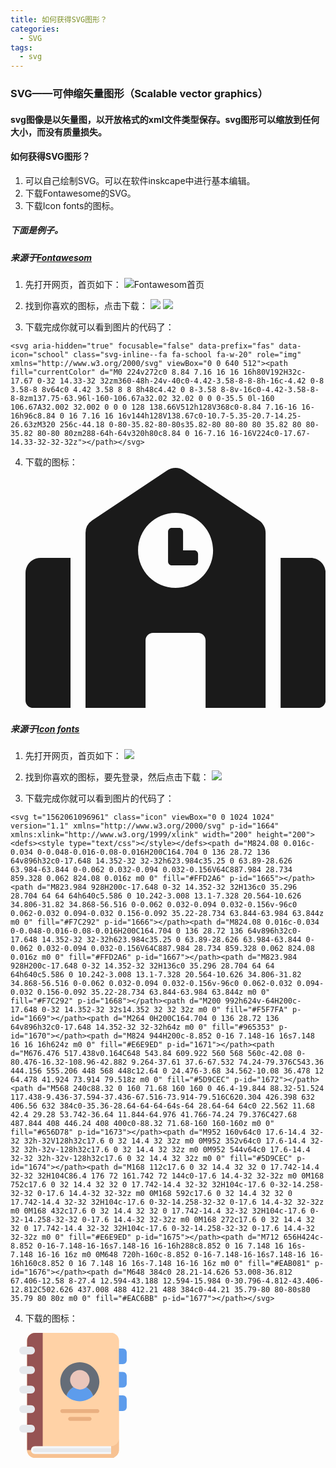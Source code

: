 ```yaml
---
title: 如何获得SVG图形？
categories: 
  - SVG
tags:
  - svg
---
```


### SVG——可伸缩矢量图形（Scalable vector graphics）

#### svg图像是以矢量图，以开放格式的xml文件类型保存。svg图形可以缩放到任何大小，而没有质量损失。

#### 如何获得SVG图形？
1. 可以自己绘制SVG。可以在软件inskcape中进行基本编辑。
2. 下载Fontawesome的SVG。
3. 下载Icon fonts的图标。

##### 下面是例子。
##### 来源于[Fontawesom](https://fontawesome.com)
1. 先打开网页，首页如下：
![Fontawesom首页](https://gitee.com/Xhewen/xiaohewen/raw/gh-pages/assets/images/Fontawesom%E9%A6%96%E9%A1%B5%E5%9B%BE.png)

2. 找到你喜欢的图标，点击下载：
![](https://gitee.com/Xhewen/xiaohewen/raw/gh-pages/assets/images/Fontawesom%E5%9B%BE%E6%A0%87%E4%B8%8B%E8%BD%BD%E9%A1%B5%E9%9D%A21.png)
![](https://gitee.com/Xhewen/xiaohewen/raw/gh-pages/assets/images/Fontawesom%E5%9B%BE%E6%A0%87%E4%B8%8B%E8%BD%BD%E9%A1%B5%E9%9D%A22.png)

3. 下载完成你就可以看到图片的代码了：
```
<svg aria-hidden="true" focusable="false" data-prefix="fas" data-icon="school" class="svg-inline--fa fa-school fa-w-20" role="img" xmlns="http://www.w3.org/2000/svg" viewBox="0 0 640 512"><path fill="currentColor" d="M0 224v272c0 8.84 7.16 16 16 16h80V192H32c-17.67 0-32 14.33-32 32zm360-48h-24v-40c0-4.42-3.58-8-8-8h-16c-4.42 0-8 3.58-8 8v64c0 4.42 3.58 8 8 8h48c4.42 0 8-3.58 8-8v-16c0-4.42-3.58-8-8-8zm137.75-63.96l-160-106.67a32.02 32.02 0 0 0-35.5 0l-160 106.67A32.002 32.002 0 0 0 128 138.66V512h128V368c0-8.84 7.16-16 16-16h96c8.84 0 16 7.16 16 16v144h128V138.67c0-10.7-5.35-20.7-14.25-26.63zM320 256c-44.18 0-80-35.82-80-80s35.82-80 80-80 80 35.82 80 80-35.82 80-80 80zm288-64h-64v320h80c8.84 0 16-7.16 16-16V224c0-17.67-14.33-32-32-32z"></path></svg>
```

4. 下载的图标：
<svg aria-hidden="true" focusable="false" data-prefix="fas" data-icon="school" class="svg-inline--fa fa-school fa-w-20" role="img" xmlns="http://www.w3.org/2000/svg" viewBox="0 0 640 512"><path fill="currentColor" d="M0 224v272c0 8.84 7.16 16 16 16h80V192H32c-17.67 0-32 14.33-32 32zm360-48h-24v-40c0-4.42-3.58-8-8-8h-16c-4.42 0-8 3.58-8 8v64c0 4.42 3.58 8 8 8h48c4.42 0 8-3.58 8-8v-16c0-4.42-3.58-8-8-8zm137.75-63.96l-160-106.67a32.02 32.02 0 0 0-35.5 0l-160 106.67A32.002 32.002 0 0 0 128 138.66V512h128V368c0-8.84 7.16-16 16-16h96c8.84 0 16 7.16 16 16v144h128V138.67c0-10.7-5.35-20.7-14.25-26.63zM320 256c-44.18 0-80-35.82-80-80s35.82-80 80-80 80 35.82 80 80-35.82 80-80 80zm288-64h-64v320h80c8.84 0 16-7.16 16-16V224c0-17.67-14.33-32-32-32z"></path></svg>


##### 来源于[Icon fonts](https://www.iconfont.cn/)
1. 先打开网页，首页如下：
![](https://gitee.com/Xhewen/xiaohewen/raw/gh-pages/assets/images/Iconfonts%E9%A6%96%E9%A1%B5%E5%9B%BE.png)

2. 找到你喜欢的图标，要先登录，然后点击下载：
![](https://gitee.com/Xhewen/xiaohewen/raw/gh-pages/assets/images/Iconfonts%E5%9B%BE%E6%A0%87%E4%B8%8B%E8%BD%BD%E9%A1%B5%E9%9D%A2.png)

3. 下载完成你就可以看到图片的代码了：
```
<svg t="1562061096961" class="icon" viewBox="0 0 1024 1024" version="1.1" xmlns="http://www.w3.org/2000/svg" p-id="1664" xmlns:xlink="http://www.w3.org/1999/xlink" width="200" height="200"><defs><style type="text/css"></style></defs><path d="M824.08 0.016c-0.034 0-0.048-0.016-0.08-0.016H200C164.704 0 136 28.72 136 64v896h32c0-17.648 14.352-32 32-32h623.984c35.25 0 63.89-28.626 63.984-63.844 0-0.062 0.032-0.094 0.032-0.156V64C887.984 28.734 859.328 0.062 824.08 0.016z m0 0" fill="#FFD2A6" p-id="1665"></path><path d="M823.984 928H200c-17.648 0-32 14.352-32 32H136c0 35.296 28.704 64 64 64h640c5.586 0 10.242-3.008 13.1-7.328 20.564-10.626 34.806-31.82 34.868-56.516 0-0.062 0.032-0.094 0.032-0.156v-96c0 0.062-0.032 0.094-0.032 0.156-0.092 35.22-28.734 63.844-63.984 63.844z m0 0" fill="#F7C292" p-id="1666"></path><path d="M824.08 0.016c-0.034 0-0.048-0.016-0.08-0.016H200C164.704 0 136 28.72 136 64v896h32c0-17.648 14.352-32 32-32h623.984c35.25 0 63.89-28.626 63.984-63.844 0-0.062 0.032-0.094 0.032-0.156V64C887.984 28.734 859.328 0.062 824.08 0.016z m0 0" fill="#FFD2A6" p-id="1667"></path><path d="M823.984 928H200c-17.648 0-32 14.352-32 32H136c0 35.296 28.704 64 64 64h640c5.586 0 10.242-3.008 13.1-7.328 20.564-10.626 34.806-31.82 34.868-56.516 0-0.062 0.032-0.094 0.032-0.156v-96c0 0.062-0.032 0.094-0.032 0.156-0.092 35.22-28.734 63.844-63.984 63.844z m0 0" fill="#F7C292" p-id="1668"></path><path d="M200 992h624v-64H200c-17.648 0-32 14.352-32 32s14.352 32 32 32z m0 0" fill="#F5F7FA" p-id="1669"></path><path d="M264 0H200C164.704 0 136 28.72 136 64v896h32c0-17.648 14.352-32 32-32h64z m0 0" fill="#965353" p-id="1670"></path><path d="M824 944H200c-8.852 0-16 7.148-16 16s7.148 16 16 16h624z m0 0" fill="#E6E9ED" p-id="1671"></path><path d="M676.476 517.438v0.164C648 543.84 609.922 560 568 560c-42.08 0-80.476-16.32-108.96-42.882 9.264-37.61 37.6-67.532 74.24-79.376C543.36 444.156 555.206 448 568 448c12.64 0 24.476-3.68 34.562-10.08 36.478 12 64.478 41.924 73.914 79.518z m0 0" fill="#5D9CEC" p-id="1672"></path><path d="M568 240c88.32 0 160 71.68 160 160 0 46.4-19.844 88.32-51.524 117.438-9.436-37.594-37.436-67.516-73.914-79.516C620.304 426.398 632 406.56 632 384c0-35.36-28.64-64-64-64s-64 28.64-64 64c0 22.562 11.68 42.4 29.28 53.742-36.64 11.844-64.976 41.766-74.24 79.376C427.68 487.844 408 446.24 408 400c0-88.32 71.68-160 160-160z m0 0" fill="#656D78" p-id="1673"></path><path d="M952 160v64c0 17.6-14.4 32-32 32h-32V128h32c17.6 0 32 14.4 32 32z m0 0M952 352v64c0 17.6-14.4 32-32 32h-32v-128h32c17.6 0 32 14.4 32 32z m0 0M952 544v64c0 17.6-14.4 32-32 32h-32v-128h32c17.6 0 32 14.4 32 32z m0 0" fill="#5D9CEC" p-id="1674"></path><path d="M168 112c17.6 0 32 14.4 32 32 0 17.742-14.4 32-32 32H104C86.4 176 72 161.742 72 144c0-17.6 14.4-32 32-32z m0 0M168 752c17.6 0 32 14.4 32 32 0 17.742-14.4 32-32 32H104c-17.6 0-32-14.258-32-32 0-17.6 14.4-32 32-32z m0 0M168 592c17.6 0 32 14.4 32 32 0 17.742-14.4 32-32 32H104c-17.6 0-32-14.258-32-32 0-17.6 14.4-32 32-32z m0 0M168 432c17.6 0 32 14.4 32 32 0 17.742-14.4 32-32 32H104c-17.6 0-32-14.258-32-32 0-17.6 14.4-32 32-32z m0 0M168 272c17.6 0 32 14.4 32 32 0 17.742-14.4 32-32 32H104c-17.6 0-32-14.258-32-32 0-17.6 14.4-32 32-32z m0 0" fill="#E6E9ED" p-id="1675"></path><path d="M712 656H424c-8.852 0-16-7.148-16-16s7.148-16 16-16h288c8.852 0 16 7.148 16 16s-7.148 16-16 16z m0 0M648 720h-160c-8.852 0-16-7.148-16-16s7.148-16 16-16h160c8.852 0 16 7.148 16 16s-7.148 16-16 16z m0 0" fill="#EAB081" p-id="1676"></path><path d="M648 384c0 28.21-14.626 53.008-36.812 67.406-12.58 8-27.4 12.594-43.188 12.594-15.984 0-30.796-4.812-43.406-12.812C502.626 437.008 488 412.21 488 384c0-44.21 35.79-80 80-80s80 35.79 80 80z m0 0" fill="#EAC6BB" p-id="1677"></path></svg>
```

4. 下载的图标：

<svg t="1562061096961" class="icon" viewBox="0 0 1024 1024" version="1.1" xmlns="http://www.w3.org/2000/svg" p-id="1664" xmlns:xlink="http://www.w3.org/1999/xlink" width="200" height="200"><defs><style type="text/css"></style></defs><path d="M824.08 0.016c-0.034 0-0.048-0.016-0.08-0.016H200C164.704 0 136 28.72 136 64v896h32c0-17.648 14.352-32 32-32h623.984c35.25 0 63.89-28.626 63.984-63.844 0-0.062 0.032-0.094 0.032-0.156V64C887.984 28.734 859.328 0.062 824.08 0.016z m0 0" fill="#FFD2A6" p-id="1665"></path><path d="M823.984 928H200c-17.648 0-32 14.352-32 32H136c0 35.296 28.704 64 64 64h640c5.586 0 10.242-3.008 13.1-7.328 20.564-10.626 34.806-31.82 34.868-56.516 0-0.062 0.032-0.094 0.032-0.156v-96c0 0.062-0.032 0.094-0.032 0.156-0.092 35.22-28.734 63.844-63.984 63.844z m0 0" fill="#F7C292" p-id="1666"></path><path d="M824.08 0.016c-0.034 0-0.048-0.016-0.08-0.016H200C164.704 0 136 28.72 136 64v896h32c0-17.648 14.352-32 32-32h623.984c35.25 0 63.89-28.626 63.984-63.844 0-0.062 0.032-0.094 0.032-0.156V64C887.984 28.734 859.328 0.062 824.08 0.016z m0 0" fill="#FFD2A6" p-id="1667"></path><path d="M823.984 928H200c-17.648 0-32 14.352-32 32H136c0 35.296 28.704 64 64 64h640c5.586 0 10.242-3.008 13.1-7.328 20.564-10.626 34.806-31.82 34.868-56.516 0-0.062 0.032-0.094 0.032-0.156v-96c0 0.062-0.032 0.094-0.032 0.156-0.092 35.22-28.734 63.844-63.984 63.844z m0 0" fill="#F7C292" p-id="1668"></path><path d="M200 992h624v-64H200c-17.648 0-32 14.352-32 32s14.352 32 32 32z m0 0" fill="#F5F7FA" p-id="1669"></path><path d="M264 0H200C164.704 0 136 28.72 136 64v896h32c0-17.648 14.352-32 32-32h64z m0 0" fill="#965353" p-id="1670"></path><path d="M824 944H200c-8.852 0-16 7.148-16 16s7.148 16 16 16h624z m0 0" fill="#E6E9ED" p-id="1671"></path><path d="M676.476 517.438v0.164C648 543.84 609.922 560 568 560c-42.08 0-80.476-16.32-108.96-42.882 9.264-37.61 37.6-67.532 74.24-79.376C543.36 444.156 555.206 448 568 448c12.64 0 24.476-3.68 34.562-10.08 36.478 12 64.478 41.924 73.914 79.518z m0 0" fill="#5D9CEC" p-id="1672"></path><path d="M568 240c88.32 0 160 71.68 160 160 0 46.4-19.844 88.32-51.524 117.438-9.436-37.594-37.436-67.516-73.914-79.516C620.304 426.398 632 406.56 632 384c0-35.36-28.64-64-64-64s-64 28.64-64 64c0 22.562 11.68 42.4 29.28 53.742-36.64 11.844-64.976 41.766-74.24 79.376C427.68 487.844 408 446.24 408 400c0-88.32 71.68-160 160-160z m0 0" fill="#656D78" p-id="1673"></path><path d="M952 160v64c0 17.6-14.4 32-32 32h-32V128h32c17.6 0 32 14.4 32 32z m0 0M952 352v64c0 17.6-14.4 32-32 32h-32v-128h32c17.6 0 32 14.4 32 32z m0 0M952 544v64c0 17.6-14.4 32-32 32h-32v-128h32c17.6 0 32 14.4 32 32z m0 0" fill="#5D9CEC" p-id="1674"></path><path d="M168 112c17.6 0 32 14.4 32 32 0 17.742-14.4 32-32 32H104C86.4 176 72 161.742 72 144c0-17.6 14.4-32 32-32z m0 0M168 752c17.6 0 32 14.4 32 32 0 17.742-14.4 32-32 32H104c-17.6 0-32-14.258-32-32 0-17.6 14.4-32 32-32z m0 0M168 592c17.6 0 32 14.4 32 32 0 17.742-14.4 32-32 32H104c-17.6 0-32-14.258-32-32 0-17.6 14.4-32 32-32z m0 0M168 432c17.6 0 32 14.4 32 32 0 17.742-14.4 32-32 32H104c-17.6 0-32-14.258-32-32 0-17.6 14.4-32 32-32z m0 0M168 272c17.6 0 32 14.4 32 32 0 17.742-14.4 32-32 32H104c-17.6 0-32-14.258-32-32 0-17.6 14.4-32 32-32z m0 0" fill="#E6E9ED" p-id="1675"></path><path d="M712 656H424c-8.852 0-16-7.148-16-16s7.148-16 16-16h288c8.852 0 16 7.148 16 16s-7.148 16-16 16z m0 0M648 720h-160c-8.852 0-16-7.148-16-16s7.148-16 16-16h160c8.852 0 16 7.148 16 16s-7.148 16-16 16z m0 0" fill="#EAB081" p-id="1676"></path><path d="M648 384c0 28.21-14.626 53.008-36.812 67.406-12.58 8-27.4 12.594-43.188 12.594-15.984 0-30.796-4.812-43.406-12.812C502.626 437.008 488 412.21 488 384c0-44.21 35.79-80 80-80s80 35.79 80 80z m0 0" fill="#EAC6BB" p-id="1677"></path></svg>